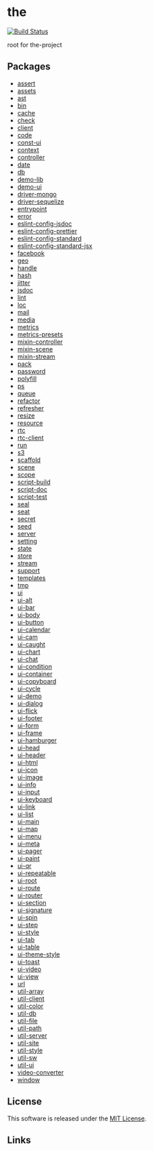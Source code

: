 the
==========

<!---
This file is generated by the-tmpl. Do not update manually.
--->

<!-- Badge Start -->
<a name="badges"></a>

[![Build Status][bd_travis_shield_url]][bd_travis_url]

[bd_repo_url]: https://github.com/the-labo/the
[bd_travis_url]: http://travis-ci.org/the-labo/the
[bd_travis_shield_url]: http://img.shields.io/travis/the-labo/the.svg?style=flat
[bd_travis_com_url]: http://travis-ci.com/the-labo/the
[bd_travis_com_shield_url]: https://api.travis-ci.com/the-labo/the.svg?token=
[bd_license_url]: https://github.com/the-labo/the/blob/master/LICENSE
[bd_npm_url]: http://www.npmjs.org/package/the
[bd_npm_shield_url]: http://img.shields.io/npm/v/the.svg?style=flat
[bd_standard_url]: http://standardjs.com/
[bd_standard_shield_url]: https://img.shields.io/badge/code%20style-standard-brightgreen.svg

<!-- Badge End -->


<!-- Description Start -->
<a name="description"></a>

root for the-project

<!-- Description End -->


<!-- Overview Start -->
<a name="overview"></a>



<!-- Overview End -->


<!-- Sections Start -->
<a name="sections"></a>

<!-- Section from "doc/readme/10.Packages.md.hbs" Start -->

<a name="section-doc-readme-10-packages-md"></a>

## Packages


- [assert](./packages/assert)
- [assets](./packages/assets)
- [ast](./packages/ast)
- [bin](./packages/bin)
- [cache](./packages/cache)
- [check](./packages/check)
- [client](./packages/client)
- [code](./packages/code)
- [const-ui](./packages/const-ui)
- [context](./packages/context)
- [controller](./packages/controller)
- [date](./packages/date)
- [db](./packages/db)
- [demo-lib](./packages/demo-lib)
- [demo-ui](./packages/demo-ui)
- [driver-mongo](./packages/driver-mongo)
- [driver-sequelize](./packages/driver-sequelize)
- [entrypoint](./packages/entrypoint)
- [error](./packages/error)
- [eslint-config-jsdoc](./packages/eslint-config-jsdoc)
- [eslint-config-prettier](./packages/eslint-config-prettier)
- [eslint-config-standard](./packages/eslint-config-standard)
- [eslint-config-standard-jsx](./packages/eslint-config-standard-jsx)
- [facebook](./packages/facebook)
- [geo](./packages/geo)
- [handle](./packages/handle)
- [hash](./packages/hash)
- [jitter](./packages/jitter)
- [jsdoc](./packages/jsdoc)
- [lint](./packages/lint)
- [loc](./packages/loc)
- [mail](./packages/mail)
- [media](./packages/media)
- [metrics](./packages/metrics)
- [metrics-presets](./packages/metrics-presets)
- [mixin-controller](./packages/mixin-controller)
- [mixin-scene](./packages/mixin-scene)
- [mixin-stream](./packages/mixin-stream)
- [pack](./packages/pack)
- [password](./packages/password)
- [polyfill](./packages/polyfill)
- [ps](./packages/ps)
- [queue](./packages/queue)
- [refactor](./packages/refactor)
- [refresher](./packages/refresher)
- [resize](./packages/resize)
- [resource](./packages/resource)
- [rtc](./packages/rtc)
- [rtc-client](./packages/rtc-client)
- [run](./packages/run)
- [s3](./packages/s3)
- [scaffold](./packages/scaffold)
- [scene](./packages/scene)
- [scope](./packages/scope)
- [script-build](./packages/script-build)
- [script-doc](./packages/script-doc)
- [script-test](./packages/script-test)
- [seal](./packages/seal)
- [seat](./packages/seat)
- [secret](./packages/secret)
- [seed](./packages/seed)
- [server](./packages/server)
- [setting](./packages/setting)
- [state](./packages/state)
- [store](./packages/store)
- [stream](./packages/stream)
- [support](./packages/support)
- [templates](./packages/templates)
- [tmp](./packages/tmp)
- [ui](./packages/ui)
- [ui-alt](./packages/ui-alt)
- [ui-bar](./packages/ui-bar)
- [ui-body](./packages/ui-body)
- [ui-button](./packages/ui-button)
- [ui-calendar](./packages/ui-calendar)
- [ui-cam](./packages/ui-cam)
- [ui-caught](./packages/ui-caught)
- [ui-chart](./packages/ui-chart)
- [ui-chat](./packages/ui-chat)
- [ui-condition](./packages/ui-condition)
- [ui-container](./packages/ui-container)
- [ui-copyboard](./packages/ui-copyboard)
- [ui-cycle](./packages/ui-cycle)
- [ui-demo](./packages/ui-demo)
- [ui-dialog](./packages/ui-dialog)
- [ui-flick](./packages/ui-flick)
- [ui-footer](./packages/ui-footer)
- [ui-form](./packages/ui-form)
- [ui-frame](./packages/ui-frame)
- [ui-hamburger](./packages/ui-hamburger)
- [ui-head](./packages/ui-head)
- [ui-header](./packages/ui-header)
- [ui-html](./packages/ui-html)
- [ui-icon](./packages/ui-icon)
- [ui-image](./packages/ui-image)
- [ui-info](./packages/ui-info)
- [ui-input](./packages/ui-input)
- [ui-keyboard](./packages/ui-keyboard)
- [ui-link](./packages/ui-link)
- [ui-list](./packages/ui-list)
- [ui-main](./packages/ui-main)
- [ui-map](./packages/ui-map)
- [ui-menu](./packages/ui-menu)
- [ui-meta](./packages/ui-meta)
- [ui-pager](./packages/ui-pager)
- [ui-paint](./packages/ui-paint)
- [ui-qr](./packages/ui-qr)
- [ui-repeatable](./packages/ui-repeatable)
- [ui-root](./packages/ui-root)
- [ui-route](./packages/ui-route)
- [ui-router](./packages/ui-router)
- [ui-section](./packages/ui-section)
- [ui-signature](./packages/ui-signature)
- [ui-spin](./packages/ui-spin)
- [ui-step](./packages/ui-step)
- [ui-style](./packages/ui-style)
- [ui-tab](./packages/ui-tab)
- [ui-table](./packages/ui-table)
- [ui-theme-style](./packages/ui-theme-style)
- [ui-toast](./packages/ui-toast)
- [ui-video](./packages/ui-video)
- [ui-view](./packages/ui-view)
- [url](./packages/url)
- [util-array](./packages/util-array)
- [util-client](./packages/util-client)
- [util-color](./packages/util-color)
- [util-db](./packages/util-db)
- [util-file](./packages/util-file)
- [util-path](./packages/util-path)
- [util-server](./packages/util-server)
- [util-site](./packages/util-site)
- [util-style](./packages/util-style)
- [util-sw](./packages/util-sw)
- [util-ui](./packages/util-ui)
- [video-converter](./packages/video-converter)
- [window](./packages/window)


<!-- Section from "doc/readme/10.Packages.md.hbs" End -->


<!-- Sections Start -->


<!-- LICENSE Start -->
<a name="license"></a>

License
-------
This software is released under the [MIT License](https://github.com/the-labo/the/blob/master/LICENSE).

<!-- LICENSE End -->


<!-- Links Start -->
<a name="links"></a>

Links
------



<!-- Links End -->
